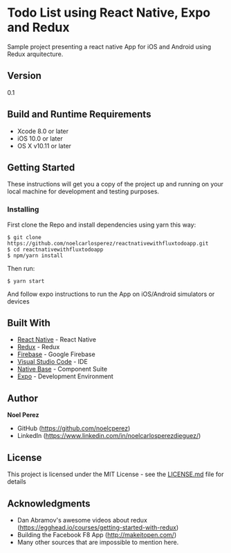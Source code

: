 # Todo List using React Native, Expo and Redux
Sample project presenting a react native App for iOS and Android using Redux arquitecture.

## Version

0.1

## Build and Runtime Requirements
+ Xcode 8.0 or later
+ iOS 10.0 or later
+ OS X v10.11 or later


## Getting Started

These instructions will get you a copy of the project up and running on your local machine for development and testing purposes.

### Installing

First clone the Repo and install dependencies using yarn this way:

```
$ git clone https://github.com/noelcarlosperez/reactnativewithfluxtodoapp.git
$ cd reactnativewithfluxtodoapp
$ npm/yarn install
```

Then run:

```
$ yarn start 
```

And follow expo instructions to run the App on iOS/Android simulators or devices


## Built With

* [React Native](https://facebook.github.io/react-native/) - React Native
* [Redux](https://redux.js.org/) - Redux
* [Firebase](https://firebase.google.com/) - Google Firebase
* [Visual Studio Code](https://code.visualstudio.com/) - IDE
* [Native Base](https://docs.nativebase.io) - Component Suite
* [Expo](https://docs.expo.io/versions/latest/index.htmlo) - Development Environment


## Author

**Noel Perez**
* GitHub (https://github.com/noelcperez)
* LinkedIn (https://www.linkedin.com/in/noelcarlosperezdieguez/)


## License

This project is licensed under the MIT License - see the [LICENSE.md](LICENSE.md) file for details

## Acknowledgments

* Dan Abramov's awesome videos about redux (https://egghead.io/courses/getting-started-with-redux)
* Building the Facebook F8 App (http://makeitopen.com/)
* Many other sources that are impossible to mention here.

